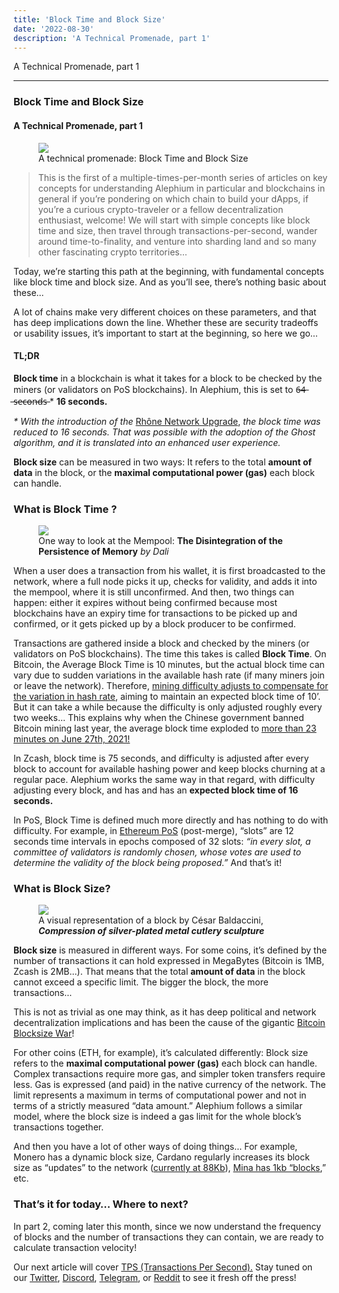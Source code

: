 ```yaml
---
title: 'Block Time and Block Size'
date: '2022-08-30'
description: 'A Technical Promenade, part 1'
---
```


A Technical Promenade, part 1

---

### Block Time and Block Size

#### A Technical Promenade, part 1

<figure id="dbf8" class="graf graf--figure graf-after--h4">
<img src="https://cdn-images-1.medium.com/max/800/1*sLP--DmIrIxJP5rzLWeQdQ.png" class="graf-image" data-image-id="1*sLP--DmIrIxJP5rzLWeQdQ.png" data-width="768" data-height="432" data-is-featured="true" />
<figcaption>A technical promenade: Block Time and Block Size</figcaption>
</figure>

> This is the first of a multiple-times-per-month series of articles on key concepts for understanding Alephium in particular and blockchains in general if you’re pondering on which chain to build your dApps, if you’re a curious crypto-traveler or a fellow decentralization enthusiast, welcome! We will start with simple concepts like block time and size, then travel through transactions-per-second, wander around time-to-finality, and venture into sharding land and so many other fascinating crypto territories…

Today, we’re starting this path at the beginning, with fundamental concepts like block time and block size. And as you’ll see, there’s nothing basic about these…

A lot of chains make very different choices on these parameters, and that has deep implications down the line. Whether these are security tradeoffs or usability issues, it’s important to start at the beginning, so here we go…

#### TL;DR

**Block time** in a blockchain is what it takes for a block to be checked by the miners (or validators on PoS blockchains). In Alephium, this is set to 6̶4̶ ̶s̶e̶c̶o̶n̶d̶s̶ \* **16 seconds.**

_\* With the introduction of the_ <a href="https://medium.com/@alephium/rh%C3%B4ne-network-upgrade-activated-cbeb298585fe" class="markup--anchor markup--p-anchor" data-href="https://medium.com/@alephium/rh%C3%B4ne-network-upgrade-activated-cbeb298585fe" target="_blank">Rhône Network Upgrade</a>, _the block time was reduced to 16 seconds. That was possible with the adoption of the Ghost algorithm, and it is translated into an enhanced user experience._

**Block size** can be measured in two ways: It refers to the total **amount of data** in the block, or the **maximal computational power (gas)** each block can handle.

### What is Block Time ?

<figure id="adae" class="graf graf--figure graf-after--h3">
<img src="https://cdn-images-1.medium.com/max/800/1*MjiLucU5DpdMa7VBzr76LQ.jpeg" class="graf-image" data-image-id="1*MjiLucU5DpdMa7VBzr76LQ.jpeg" data-width="2500" data-height="1916" />
<figcaption>One way to look at the Mempool: <strong>The Disintegration of the Persistence of Memory</strong> <em>by Dali</em></figcaption>
</figure>

When a user does a transaction from his wallet, it is first broadcasted to the network, where a full node picks it up, checks for validity, and adds it into the mempool, where it is still unconfirmed. And then, two things can happen: either it expires without being confirmed because most blockchains have an expiry time for transactions to be picked up and confirmed, or it gets picked up by a block producer to be confirmed.

Transactions are gathered inside a block and checked by the miners (or validators on PoS blockchains). The time this takes is called **Block Time**. On Bitcoin, the Average Block Time is 10 minutes, but the actual block time can vary due to sudden variations in the available hash rate (if many miners join or leave the network). Therefore, <a href="https://www.blockchain.com/charts/difficulty" class="markup--anchor markup--p-anchor" data-href="https://www.blockchain.com/charts/difficulty" rel="noopener" target="_blank">mining difficulty adjusts to compensate for the variation in hash rate</a>, aiming to maintain an expected block time of 10’. But it can take a while because the difficulty is only adjusted roughly every two weeks… This explains why when the Chinese government banned Bitcoin mining last year, the average block time exploded to <a href="https://cryptoslate.com/bitcoin-block-times-hit-lowest-point-in-10-years-after-china-mining-ban/" class="markup--anchor markup--p-anchor" data-href="https://cryptoslate.com/bitcoin-block-times-hit-lowest-point-in-10-years-after-china-mining-ban/" rel="noopener" target="_blank">more than 23 minutes on June 27th, 2021!</a>

In Zcash, block time is 75 seconds, and difficulty is adjusted after every block to account for available hashing power and keep blocks churning at a regular pace. Alephium works the same way in that regard, with difficulty adjusting every block, and has and has an **expected block time of 16 seconds.**

In PoS, Block Time is defined much more directly and has nothing to do with difficulty. For example, in <a href="https://ethereum.org/en/developers/docs/consensus-mechanisms/pos/" class="markup--anchor markup--p-anchor" data-href="https://ethereum.org/en/developers/docs/consensus-mechanisms/pos/" rel="noopener" target="_blank">Ethereum PoS</a> (post-merge), “slots” are 12 seconds time intervals in epochs composed of 32 slots: _“in every slot, a committee of validators is randomly chosen, whose votes are used to determine the validity of the block being proposed.”_ And that’s it!

### What is Block Size?

<figure id="da97" class="graf graf--figure graf-after--h3">
<img src="https://cdn-images-1.medium.com/max/800/1*UVPCzJGd7GPVEqTE_fSkWA.png" class="graf-image" data-image-id="1*UVPCzJGd7GPVEqTE_fSkWA.png" data-width="1210" data-height="1372" />
<figcaption>A visual representation of a block by César Baldaccini, <strong><em>Compression of silver-plated metal cutlery sculpture</em></strong></figcaption>
</figure>

**Block size** is measured in different ways. For some coins, it’s defined by the number of transactions it can hold expressed in MegaBytes (Bitcoin is 1MB, Zcash is 2MB…). That means that the total **amount of data** in the block cannot exceed a specific limit. The bigger the block, the more transactions…

This is not as trivial as one may think, as it has deep political and network decentralization implications and has been the cause of the gigantic <a href="https://blog.bitmex.com/the-blocksize-war-chapter-1-first-strike/" class="markup--anchor markup--p-anchor" data-href="https://blog.bitmex.com/the-blocksize-war-chapter-1-first-strike/" rel="noopener" target="_blank">Bitcoin Blocksize War</a>!

For other coins (ETH, for example), it’s calculated differently: Block size refers to the **maximal computational power (gas)** each block can handle. Complex transactions require more gas, and simpler token transfers require less. Gas is expressed (and paid) in the native currency of the network. The limit represents a maximum in terms of computational power and not in terms of a strictly measured “data amount.” Alephium follows a similar model, where the block size is indeed a gas limit for the whole block’s transactions together.

And then you have a lot of other ways of doing things… For example, Monero has a dynamic block size, Cardano regularly increases its block size as “updates” to the network (<a href="https://twitter.com/InputOutputHK/status/1518596128056520707" class="markup--anchor markup--p-anchor" data-href="https://twitter.com/InputOutputHK/status/1518596128056520707" rel="noopener" target="_blank">currently at 88Kb</a>), <a href="https://masked.medium.com/the-coda-protocol-bbcb4b212b13" class="markup--anchor markup--p-anchor" data-href="https://masked.medium.com/the-coda-protocol-bbcb4b212b13" rel="noopener" target="_blank">Mina has 1kb “blocks</a>,” etc.

### That’s it for today… Where to next?

In part 2, coming later this month, since we now understand the frequency of blocks and the number of transactions they can contain, we are ready to calculate transaction velocity!

Our next article will cover <a href="https://medium.com/@alephium/transactions-per-second-tps-f13217a49e39" class="markup--anchor markup--p-anchor" data-href="https://medium.com/@alephium/transactions-per-second-tps-f13217a49e39" target="_blank">TPS (Transactions Per Second).</a> Stay tuned on our <a href="https://twitter.com/alephium" class="markup--anchor markup--p-anchor" data-href="https://twitter.com/alephium" rel="noopener" target="_blank">Twitter</a>, <a href="https://discord.gg/h7cXXy4FEY" class="markup--anchor markup--p-anchor" data-href="https://discord.gg/h7cXXy4FEY" rel="noopener" target="_blank">Discord</a>, <a href="https://t.me/Alephium_Announcement" class="markup--anchor markup--p-anchor" data-href="https://t.me/Alephium_Announcement" rel="noopener" target="_blank">Telegram</a>, or <a href="https://www.reddit.com/r/Alephium/" class="markup--anchor markup--p-anchor" data-href="https://www.reddit.com/r/Alephium/" rel="noopener" target="_blank">Reddit</a> to see it fresh off the press!
